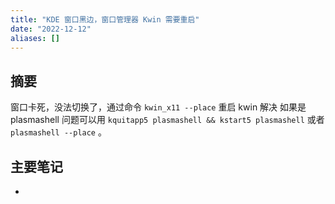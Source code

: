 ```yaml
---
title: "KDE 窗口黑边，窗口管理器 Kwin 需要重启"
date: "2022-12-12"
aliases: []
---
```

## 摘要
窗口卡死，没法切换了，通过命令
`kwin_x11 --place` 重启 kwin 解决
如果是 plasmashell 问题可以用 
`kquitapp5 plasmashell && kstart5 plasmashell`
或者 `plasmashell --place` 。

## 主要笔记
-  

